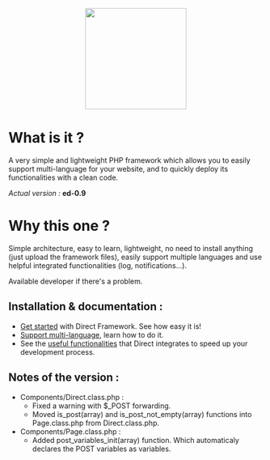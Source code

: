 <p align="center">
<img src="https://speeload.com/uploads/ae1h6SUhhG.png" width="200">
<p>

# What is it ?
A very simple and lightweight PHP framework which allows you to easily support multi-language for your website, and to quickly deploy its functionalities with a clean code.

_Actual version :_ __ed-0.9__

# Why this one ?
Simple architecture, easy to learn, lightweight, no need to install anything (just upload the framework files), easily support multiple languages and use helpful integrated functionalities (log, notifications...).

Available developer if there's a problem.

Installation & documentation :
------------------------------

* [Get started][1] with Direct Framework. See how easy it is!
* [Support multi-language][2], learn how to do it.
* See the [useful functionalities][3] that Direct integrates to speed up your development process.

Notes of the version :
------------------------------

* Components/Direct.class.php :
	* Fixed a warning with $_POST forwarding.
	* Moved is_post(array) and is_post_not_empty(array) functions into Page.class.php from Direct.class.php.
* Components/Page.class.php :
	* Added post_variables_init(array) function. Which automaticaly declares the POST variables as variables.


[1]: https://berwick.fr/projects/directframework/documentation
[2]: https://berwick.fr/projects/directframework/documentation/support-multi-lang
[3]: #
